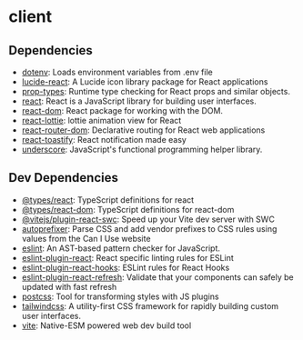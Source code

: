 # client




## Dependencies

- [dotenv](https://ghub.io/dotenv): Loads environment variables from .env file
- [lucide-react](https://ghub.io/lucide-react): A Lucide icon library package for React applications
- [prop-types](https://ghub.io/prop-types): Runtime type checking for React props and similar objects.
- [react](https://ghub.io/react): React is a JavaScript library for building user interfaces.
- [react-dom](https://ghub.io/react-dom): React package for working with the DOM.
- [react-lottie](https://ghub.io/react-lottie): lottie animation view for React
- [react-router-dom](https://ghub.io/react-router-dom): Declarative routing for React web applications
- [react-toastify](https://ghub.io/react-toastify): React notification made easy
- [underscore](https://ghub.io/underscore): JavaScript&#39;s functional programming helper library.

## Dev Dependencies

- [@types/react](https://ghub.io/@types/react): TypeScript definitions for react
- [@types/react-dom](https://ghub.io/@types/react-dom): TypeScript definitions for react-dom
- [@vitejs/plugin-react-swc](https://ghub.io/@vitejs/plugin-react-swc): Speed up your Vite dev server with SWC
- [autoprefixer](https://ghub.io/autoprefixer): Parse CSS and add vendor prefixes to CSS rules using values from the Can I Use website
- [eslint](https://ghub.io/eslint): An AST-based pattern checker for JavaScript.
- [eslint-plugin-react](https://ghub.io/eslint-plugin-react): React specific linting rules for ESLint
- [eslint-plugin-react-hooks](https://ghub.io/eslint-plugin-react-hooks): ESLint rules for React Hooks
- [eslint-plugin-react-refresh](https://ghub.io/eslint-plugin-react-refresh): Validate that your components can safely be updated with fast refresh
- [postcss](https://ghub.io/postcss): Tool for transforming styles with JS plugins
- [tailwindcss](https://ghub.io/tailwindcss): A utility-first CSS framework for rapidly building custom user interfaces.
- [vite](https://ghub.io/vite): Native-ESM powered web dev build tool

